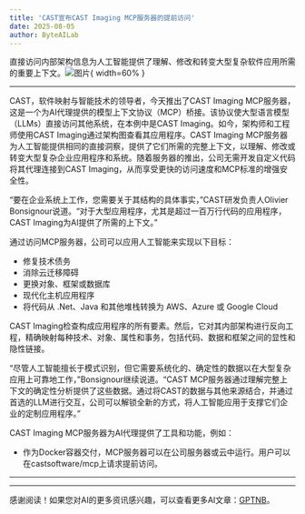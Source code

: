 ```yaml
---
title: 'CAST宣布CAST Imaging MCP服务器的提前访问'
date: 2025-08-05
author: ByteAILab
---
```


直接访问内部架构信息为人工智能提供了理解、修改和转变大型复杂软件应用所需的重要上下文。![图片](https://ai-techpark.com/wp-content/uploads/CAST-announces.jpg){ width=60% }

---
CAST，软件映射与智能技术的领导者，今天推出了CAST Imaging MCP服务器，这是一个为AI代理提供的模型上下文协议（MCP）桥接。该协议使大型语言模型（LLMs）直接访问其他系统，在本例中是CAST Imaging。如今，架构师和工程师使用CAST Imaging通过架构图查看其应用程序。CAST Imaging MCP服务器为人工智能提供相同的直接洞察，提供了它们所需的完整上下文，以理解、修改或转变大型复杂企业应用程序和系统。随着服务器的推出，公司无需开发自定义代码将其代理连接到CAST Imaging，从而享受更快的访问速度和MCP标准的增强安全性。

“要在企业系统上工作，您需要关于其结构的具体事实，”CAST研发负责人Olivier Bonsignour说道。“对于大型应用程序，尤其是超过一百万行代码的应用程序，CAST Imaging为AI提供了所需的上下文。”

通过访问MCP服务器，公司可以应用人工智能来实现以下目标：

- 修复技术债务
- 消除云迁移障碍
- 更换对象、框架或数据库
- 现代化主机应用程序
- 将代码从 .Net、Java 和其他堆栈转换为 AWS、Azure 或 Google Cloud

CAST Imaging检查构成应用程序的所有要素。然后，它对其内部架构进行反向工程，精确映射每种技术、对象、属性和事务，包括代码、数据和框架之间的显性和隐性链接。

“尽管人工智能擅长于模式识别，但它需要系统化的、确定性的数据以在大型复杂应用上可靠地工作，”Bonsignour继续说道。“CAST MCP服务器通过理解完整上下文的确定性分析提供了这些数据。通过将CAST的数据与其他来源结合，并通过首选的LLM进行交互，公司可以解锁全新的方式，将人工智能应用于支撑它们企业的定制应用程序。”

CAST Imaging MCP服务器为AI代理提供了工具和功能，例如：

- 作为Docker容器交付，MCP服务器可以在公司服务器或云中运行。用户可以在castsoftware/mcp上请求提前访问。

---
---
感谢阅读！如果您对AI的更多资讯感兴趣，可以查看更多AI文章：[GPTNB](https://gptnb.com)。